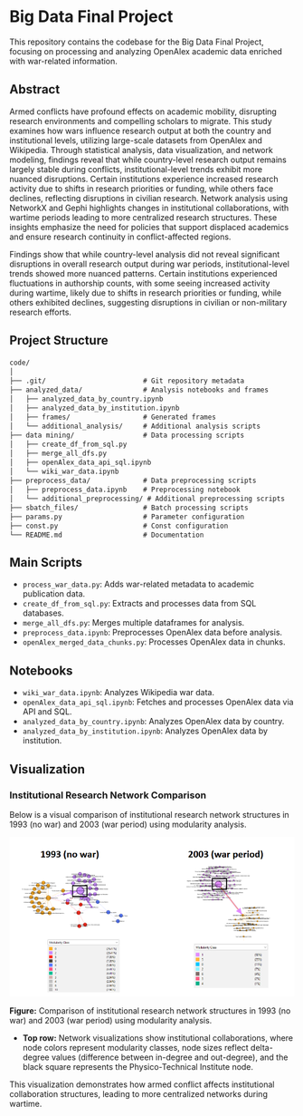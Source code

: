 # Big Data Final Project

This repository contains the codebase for the Big Data Final Project, focusing on processing and analyzing OpenAlex academic data enriched with war-related information.

## Abstract
Armed conflicts have profound effects on academic mobility, disrupting research environments and compelling scholars to migrate. This study examines how wars influence research output at both the country and institutional levels, utilizing large-scale datasets from OpenAlex and Wikipedia. Through statistical analysis, data visualization, and network modeling, findings reveal that while country-level research output remains largely stable during conflicts, institutional-level trends exhibit more nuanced disruptions. Certain institutions experience increased research activity due to shifts in research priorities or funding, while others face declines, reflecting disruptions in civilian research. Network analysis using NetworkX and Gephi highlights changes in institutional collaborations, with wartime periods leading to more centralized research structures. These insights emphasize the need for policies that support displaced academics and ensure research continuity in conflict-affected regions.


Findings show that while country-level analysis did not reveal significant disruptions in overall research output during war periods, institutional-level trends showed more nuanced patterns. Certain institutions experienced fluctuations in authorship counts, with some seeing increased activity during wartime, likely due to shifts in research priorities or funding, while others exhibited declines, suggesting disruptions in civilian or non-military research efforts.

## Project Structure
```
code/
│
├── .git/                        # Git repository metadata
├── analyzed_data/               # Analysis notebooks and frames
│   ├── analyzed_data_by_country.ipynb
│   ├── analyzed_data_by_institution.ipynb
│   ├── frames/                  # Generated frames
│   └── additional_analysis/     # Additional analysis scripts
├── data mining/                 # Data processing scripts
│   ├── create_df_from_sql.py
│   ├── merge_all_dfs.py
│   ├── openAlex_data_api_sql.ipynb
│   └── wiki_war_data.ipynb
├── preprocess_data/             # Data preprocessing scripts
│   ├── preprocess_data.ipynb    # Preprocessing notebook
│   └── additional_preprocessing/ # Additional preprocessing scripts
├── sbatch_files/                # Batch processing scripts
├── params.py                    # Parameter configuration
├── const.py                     # Const configuration
└── README.md                    # Documentation
```

## Main Scripts
- `process_war_data.py`: Adds war-related metadata to academic publication data.
- `create_df_from_sql.py`: Extracts and processes data from SQL databases.
- `merge_all_dfs.py`: Merges multiple dataframes for analysis.
- `preprocess_data.ipynb`: Preprocesses OpenAlex data before analysis.
- `openAlex_merged_data_chunks.py`: Processes OpenAlex data in chunks.

## Notebooks
- `wiki_war_data.ipynb`: Analyzes Wikipedia war data.
- `openAlex_data_api_sql.ipynb`: Fetches and processes OpenAlex data via API and SQL.
- `analyzed_data_by_country.ipynb`: Analyzes OpenAlex data by country.
- `analyzed_data_by_institution.ipynb`: Analyzes OpenAlex data by institution.

## Visualization

### Institutional Research Network Comparison
Below is a visual comparison of institutional research network structures in 1993 (no war) and 2003 (war period) using modularity analysis.

![Institutional Research Network Comparison](/image/inst_graph.png)

**Figure:** Comparison of institutional research network structures in 1993 (no war) and 2003 (war period) using modularity analysis. 
- **Top row:** Network visualizations show institutional collaborations, where node colors represent modularity classes, node sizes reflect delta-degree values (difference between in-degree and out-degree), and the black square represents the Physico-Technical Institute node.

This visualization demonstrates how armed conflict affects institutional collaboration structures, leading to more centralized networks during wartime.